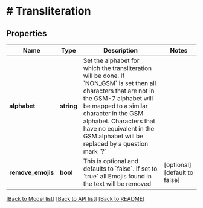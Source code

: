 # # Transliteration

## Properties

Name | Type | Description | Notes
------------ | ------------- | ------------- | -------------
**alphabet** | **string** | Set the alphabet for which the transliteration will be done. If &#x60;NON_GSM&#x60; is set then all characters that are not in the GSM-7 alphabet will be mapped to a similar character in the GSM alphabet. Characters that have no equivalent  in the GSM alphabet will be replaced by a question mark &#x60;?&#x60; |
**remove_emojis** | **bool** | This is optional and defaults to &#x60;false&#x60;. If set to &#x60;true&#x60; all Emojis found in the text will be removed | [optional] [default to false]

[[Back to Model list]](../../README.md#models) [[Back to API list]](../../README.md#endpoints) [[Back to README]](../../README.md)
